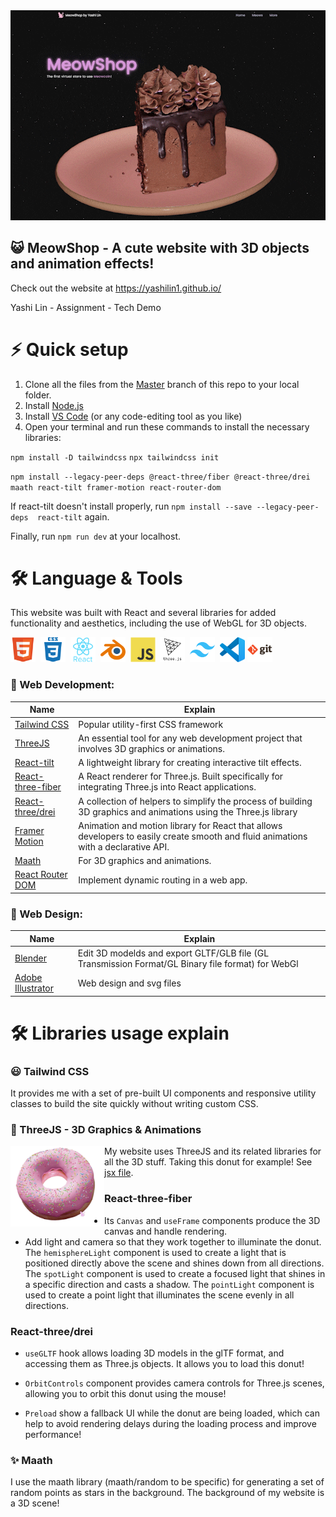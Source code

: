 <div id="header" align="center">
  <img src="https://github.com/YashiLin1/YashiLin1.github.io/blob/cs732-se75-assignment-yilin927-YashiLin/demogif.gif?raw=true"/>
</div>

## :smiley_cat: MeowShop - A cute website with 3D objects and animation effects!
Check out the website at https://yashilin1.github.io/

Yashi Lin - Assignment - Tech Demo


# ⚡ Quick setup
1. Clone all the files from the [Master](https://github.com/UOA-CS732-SE750-Students-2023/cs732-se75-assignment-yilin927-YashiLin/tree/master) branch of this repo to your local folder.
2. Install [Node.js](https://nodejs.org/en)
3. Install [VS Code](https://code.visualstudio.com/) (or any code-editing tool as you like)
3. Open your terminal and run these commands to install the necessary libraries:

`npm install -D tailwindcss` `npx tailwindcss init`

`npm install --legacy-peer-deps @react-three/fiber @react-three/drei maath react-tilt framer-motion react-router-dom`

If react-tilt doesn't install properly, run `npm install --save --legacy-peer-deps  react-tilt` again. 

Finally, run `npm run dev` at your localhost.

# :hammer_and_wrench: Language & Tools
This website was built with React and several libraries for added functionality and aesthetics, including the use of WebGL for 3D objects.

<div>
  <img src="https://github.com/devicons/devicon/blob/master/icons/html5/html5-original.svg" title="HTML5" alt="HTML" width="40" height="40"/>&nbsp;
  <img src="https://github.com/devicons/devicon/blob/master/icons/css3/css3-plain-wordmark.svg"  title="CSS3" alt="CSS" width="40" height="40"/>&nbsp;
  <img src="https://github.com/devicons/devicon/blob/master/icons/react/react-original-wordmark.svg" title="React" alt="React" width="40" height="40"/>&nbsp;
  <img src="https://raw.githubusercontent.com/devicons/devicon/1119b9f84c0290e0f0b38982099a2bd027a48bf1/icons/blender/blender-original.svg" title="Blender" alt="Blender" width="40" height="40"/>&nbsp;
  <img src="https://github.com/devicons/devicon/blob/master/icons/javascript/javascript-original.svg" title="JavaScript" alt="JavaScript" width="40" height="40"/>&nbsp;
  <img src="https://raw.githubusercontent.com/devicons/devicon/1119b9f84c0290e0f0b38982099a2bd027a48bf1/icons/threejs/threejs-original-wordmark.svg" title="threejs"  alt="threejs" width="40" height="40"/>&nbsp;
  <img src="https://raw.githubusercontent.com/devicons/devicon/1119b9f84c0290e0f0b38982099a2bd027a48bf1/icons/tailwindcss/tailwindcss-plain.svg" title="tailwindcss"  alt="tailwindcss" width="40" height="40"/>&nbsp;
  <img src="https://raw.githubusercontent.com/devicons/devicon/1119b9f84c0290e0f0b38982099a2bd027a48bf1/icons/vscode/vscode-original.svg" title="vscode" **alt="vscode" width="40" height="40"/>
  <img src="https://github.com/devicons/devicon/blob/master/icons/git/git-original-wordmark.svg" title="Git" **alt="Git" width="40" height="40"/>
</div>

### :blue_heart: Web Development:
| Name  | Explain |
| ------------- | ------------- |
| [Tailwind CSS](https://tailwindcss.com/)  | Popular utility-first CSS framework  |
| [ThreeJS](https://threejs.org/)  | An essential tool for any web development project that involves 3D graphics or animations.  |
| [React-tilt](https://www.npmjs.com/package/react-tilt)  | A lightweight library for creating interactive tilt effects.  |
| [React-three-fiber](https://docs.pmnd.rs/react-three-fiber/getting-started/introduction)  | A React renderer for Three.js. Built specifically for integrating Three.js into React applications.  |
| [React-three/drei](https://github.com/pmndrs/drei) | A collection of helpers to simplify the process of building 3D graphics and animations using the Three.js library  |
| [Framer Motion](https://github.com/framer/motion)  | Animation and motion library for React that allows developers to easily create smooth and fluid animations with a declarative API.  |
| [Maath](https://github.com/pmndrs/maath)  | For 3D graphics and animations.  | 
| [React Router DOM](https://reactrouter.com/en/main/start/tutorial)  | Implement dynamic routing in a web app. | 

### :purple_heart: Web Design:
| Name  | Explain |
| ------------- | ------------- |
| [Blender](https://www.blender.org/)  | Edit 3D modelds and export GLTF/GLB file (GL Transmission Format/GL Binary file format) for WebGl |
| [Adobe Illustrator](https://www.adobe.com/products/illustrator.html)  | Web design and svg files |

# :hammer_and_wrench: Libraries usage explain

### :smiley: Tailwind CSS
It provides me with a set of pre-built UI components and responsive utility classes to build the site quickly without writing custom CSS. 

### :deciduous_tree: ThreeJS - 3D Graphics & Animations
<span style="float: left;"><img src="https://raw.githubusercontent.com/YashiLin1/YashiLin1.github.io/cs732-se75-assignment-yilin927-YashiLin/donut.gif" width="150"/></span> My website uses ThreeJS and its related libraries for all the 3D stuff. Taking this donut for example! See [jsx file](https://github.com/UOA-CS732-SE750-Students-2023/cs732-se75-assignment-yilin927-YashiLin/blob/master/src/components/canvas/Donut.jsx).

### React-three-fiber
- Its `Canvas` and `useFrame` components produce the 3D canvas and handle rendering. 
- Add light and camera so that they work together to illuminate the donut. The `hemisphereLight` component is used to create a light that is positioned directly above the scene and shines down from all directions. The `spotLight` component is used to create a focused light that shines in a specific direction and casts a shadow. The `pointLight` component is used to create a point light that illuminates the scene evenly in all directions.

### React-three/drei
- `useGLTF` hook allows loading 3D models in the glTF format, and accessing them as Three.js objects. It allows you to load this donut!

- `OrbitControls` component provides camera controls for Three.js scenes, allowing you to orbit this donut using the mouse!

- `Preload` show a fallback UI while the donut are being loaded, which can help to avoid rendering delays during the loading process and improve performance!

### :sparkles: Maath
I use the maath library (maath/random to be specific) for generating a set of random points as stars in the background. The background of my website is a 3D scene!

